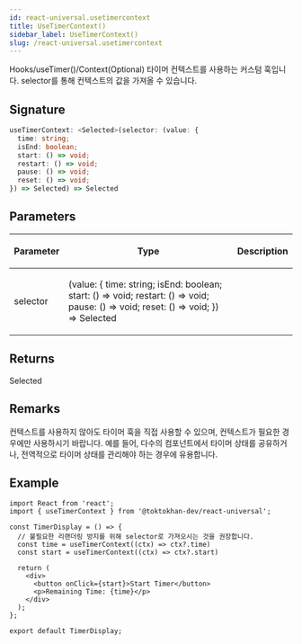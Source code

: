 ```yaml
---
id: react-universal.usetimercontext
title: UseTimerContext()
sidebar_label: UseTimerContext()
slug: /react-universal.usetimercontext
---
```






 Hooks/useTimer()/Context(Optional) 타이머 컨텍스트를 사용하는 커스텀 훅입니다. selector를 통해 컨텍스트의 값을 가져올 수 있습니다.

## Signature

```typescript
useTimerContext: <Selected>(selector: (value: {
  time: string;
  isEnd: boolean;
  start: () => void;
  restart: () => void;
  pause: () => void;
  reset: () => void;
}) => Selected) => Selected
```

## Parameters

<table><thead><tr><th>

Parameter


</th><th>

Type


</th><th>

Description


</th></tr></thead>
<tbody><tr><td>

selector


</td><td>

(value: \{ time: string; isEnd: boolean; start: () =&gt; void; restart: () =&gt; void; pause: () =&gt; void; reset: () =&gt; void; \}) =&gt; Selected


</td><td>


</td></tr>
</tbody></table>

## Returns

Selected

## Remarks

컨텍스트를 사용하지 않아도 타이머 훅을 직접 사용할 수 있으며, 컨텍스트가 필요한 경우에만 사용하시기 바랍니다. 예를 들어, 다수의 컴포넌트에서 타이머 상태를 공유하거나, 전역적으로 타이머 상태를 관리해야 하는 경우에 유용합니다.

## Example


```tsx
import React from 'react';
import { useTimerContext } from '@toktokhan-dev/react-universal';

const TimerDisplay = () => {
  // 불필요한 리랜더링 방지를 위해 selector로 가져오시는 것을 권장합니다.
  const time = useTimerContext((ctx) => ctx?.time)
  const start = useTimerContext((ctx) => ctx?.start)

  return (
    <div>
      <button onClick={start}>Start Timer</button>
      <p>Remaining Time: {time}</p>
    </div>
  );
};

export default TimerDisplay;
```

